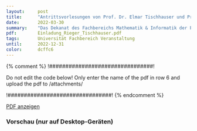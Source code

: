 ```yaml
---
layout:     post
title:      "Antrittsvorlesungen von Prof. Dr. Elmar Tischhauser und Prof. Dr. Christian Rieger"
date:       2022-03-30
summary:    "Das Dekanat des Fachbereichs Mathematik & Informatik der Philipps-Universität lädt ein zu den Antrittsvorlesungen von Prof. Dr. Elmar Tischhauser und Prof. Dr. Christian Rieger"
pdf:        Einladung_Rieger_Tischhauser.pdf
tags:       Universität Fachbereich Veranstaltung
until:		2022-12-31
color:      dcffc6
---
```


{% comment %}
!################################!

Do not edit the code below! Only enter the name of the pdf in row 6 and upload the pdf to /attachments/

!################################!
{% endcomment %}

<a class="btn btn-primary" href="{{ site.url }}/attachments/{{page.pdf}}">PDF anzeigen</a>

<h3>Vorschau (nur auf Desktop-Geräten)</h3>
<div class="d-none d-sm-block">
    <object data="{{ site.url }}/attachments/{{page.pdf}}" width="100%" height="1010" type='application/pdf'>
    </object>
</div>
